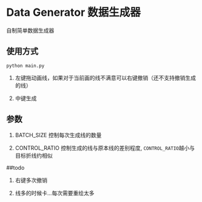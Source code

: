 # Data Generator 数据生成器

自制简单数据生成器

## 使用方式
```shell script
python main.py
```

1. 左键拖动画线，如果对于当前画的线不满意可以右键撤销（还不支持撤销生成的线）

2. 中键生成

## 参数
1. BATCH_SIZE 控制每次生成线的数量

2. CONTROL_RATIO 控制生成的线与原本线的差别程度, ``CONTROL_RATIO``越小与目标折线约相似


##todo

1. 右键多次撤销

2. 线多的时候卡...每次需要重绘太多




